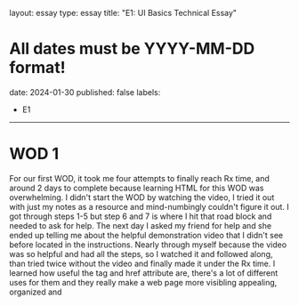 layout: essay
type: essay
title: "E1: UI Basics Technical Essay"
# All dates must be YYYY-MM-DD format!
date: 2024-01-30
published: false
labels:
  - E1
---
# WOD 1
For our first WOD, it took me four attempts to finally reach Rx time, and around 2 days to complete because learning HTML for this WOD was overwhelming. I didn't start the WOD by watching the video, I tried it out with just my notes as a resource and mind-numbingly couldn't figure it out. I got through steps 1-5 but step 6 and 7 is where I hit that road block and needed to ask for help. The next day I asked my friend for help and she ended up telling me about the helpful demonstration video that I didn't see before located in the instructions. Nearly through myself because the video was so helpful and had all the steps, so I watched it and followed along, than tried twice without the video and finally made it under the Rx time. I learned how useful the <a> tag and href attribute are, there's a lot of different uses for them and they really make a web page more visibling appealing, organized and  
